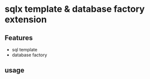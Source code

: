 # sqlx template & database factory extension

## Features

- sql template
- database factory

## usage

